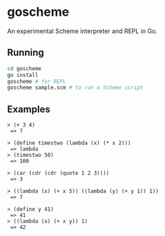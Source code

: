 # goscheme
An experimental Scheme interpreter and REPL in Go.

## Running
```bash
cd goscheme
go install
goscheme # for REPL
goscheme sample.scm # to run a Scheme script
```

## Examples
```clojurescript
> (+ 3 4)
 => 7

> (define timestwo (lambda (x) (* x 2)))
 => lambda
> (timestwo 50)
 => 100

> (car (cdr (cdr (quote 1 2 3))))
 => 3

> ((lambda (x) (+ x 5)) ((lambda (y) (+ y 1)) 1))
 => 7

> (define y 41)
 => 41
> ((lambda (x) (+ x y)) 1)
 => 42

```
